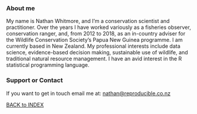 ### About me
My name is Nathan Whitmore, and I’m a conservation scientist and practitioner. Over the years I have worked variously as a fisheries observer, conservation ranger, and, from 2012 to 2018, as an in-country adviser for the Wildlife Conservation Society’s Papua New Guinea programme. I am currently based in New Zealand. My professional interests include data science, evidence-based decision making, sustainable use of wildlife, and traditional natural resource management. I have an avid interest in the R statistical programming language.

### Support or Contact
If you want to get in touch email me at: <nathan@reproducible.co.nz>

[BACK to INDEX](index.md)
